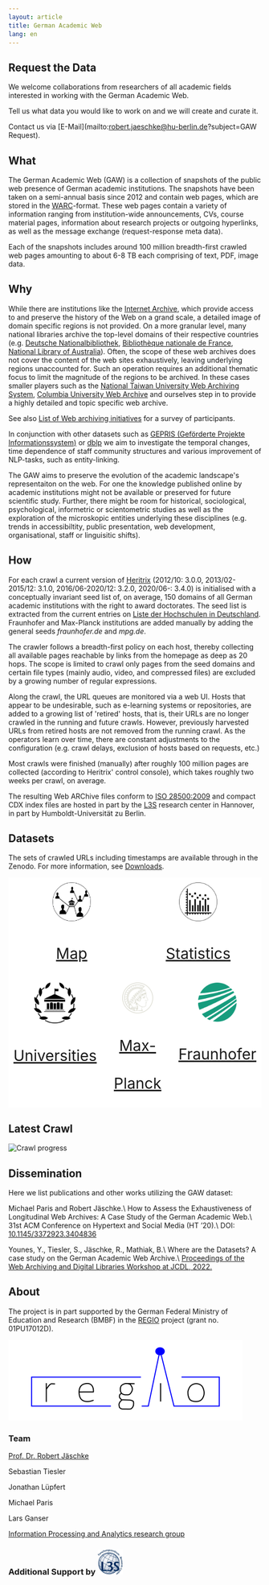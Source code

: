```yaml
---
layout: article
title: German Academic Web
lang: en
---
```

<head>
    <style>
        .flex-container {
            display: flex;
            justify-content: space-between;
            background-color: white;
        }
        .flex-container > div {
            background-color: white;
            width: 1000px;
            margin: 10px;
            text-align: center;
            line-height: 75px;
            font-size: 30px;
        }
    </style>
</head>

## Request the Data
We welcome collaborations from researchers of all academic fields interested in working with the German Academic Web.

Tell us what data you would like to work on and we will create and curate it.

Contact us via [E-Mail](mailto:robert.jaeschke@hu-berlin.de?subject=GAW Request).

## What
The German Academic Web (GAW) is a collection of snapshots of the public web presence of German academic institutions. The snapshots have been taken on a semi-annual basis since 2012 and contain web pages, which are stored in the [WARC](https://en.wikipedia.org/wiki/Web_ARChive)-format. These web pages contain a variety of information ranging from institution-wide announcements, CVs, course material pages, information about research projects or outgoing hyperlinks, as well as the message exchange (request-response meta data).

Each of the snapshots includes around 100 million breadth-first crawled web pages amounting to about 6-8 TB each comprising of text, PDF, image data. 

## Why
While there are institutions like the [Internet Archive](https://www.archive.org), which provide access to and preserve the history of the Web on a grand scale, a detailed image of domain specific regions is not provided. On a more granular level, many national libraries archive the top-level domains of their respective countries (e.g. [Deutsche Nationalbibliothek](https://www.dnb.de/DE/Professionell/Sammeln/Sammlung_Websites/sammlung_websites_node.html), [Bibliothèque nationale de France](https://www.bnf.fr/fr/archives-de-linternet), [National Library of Australia](https://trove.nla.gov.au/help/categories/websites-category)). 
Often, the scope of these web archives does not cover the content of the web sites exhaustively, leaving underlying regions unaccounted for. Such an operation requires an additional thematic focus to limit the magnitude of the regions to be archived. In these cases smaller players such as the [National Taiwan University Web Archiving System](http://webarchive.lib.ntu.edu.tw/eng/aboutus.asp), [Columbia University Web Archive](https://library.cumc.columbia.edu/node/2241) and ourselves step in to provide a highly detailed and topic specific web archive. 

See also [List of Web archiving initiatives](https://en.wikipedia.org/wiki/List_of_Web_archiving_initiatives) for a survey of participants.

In conjunction with other datasets such as [GEPRIS (Geförderte Projekte Informationssystem)](https://gepris.dfg.de/gepris/) or [dblp](https://dblp.org/) we aim to investigate the temporal changes, time dependence of staff community structures and various improvement of NLP-tasks, such as entity-linking.

The GAW aims to preserve the evolution of the academic landscape's representaiton on the web. For one the knowledge published online by academic institutions might not be available or preserved for future scientific study. Further, there might be room for historical, sociological, psychological, informetric or scientometric studies as well as the exploration of the microskopic entities underlying these disciplines (e.g. trends in accessibiltity, public presentation, web development, organisational, staff or linguisitic shifts). 


## How

For each crawl a current version of [Heritrix](https://github.com/internetarchive/heritrix3) (2012/10: 3.0.0, 2013/02-2015/12: 3.1.0, 2016/06-2020/12: 3.2.0, 2020/06-: 3.4.0) is initialised with a conceptually invariant seed list of, on average, 150 domains of all German academic institutions with the right to award doctorates. The seed list is extracted from the current entries on [Liste der Hochschulen in Deutschland](https://de.wikipedia.org/wiki/Liste_der_Hochschulen_in_Deutschland). Fraunhofer and Max-Planck institutions are added manually by adding the general seeds *fraunhofer.de* and *mpg.de*.

The crawler follows a breadth-first policy on each host, thereby collecting all available pages reachable by links from the homepage as deep as 20 hops. The scope is limited to crawl only pages from the seed domains and certain file types (mainly audio, video, and compressed files) are excluded by a growing number of regular expressions. 

Along the crawl, the URL queues are monitored via a web UI. Hosts that appear to be undesirable, such as e-learning systems or repositories, are added to a growing list of 'retired' hosts, that is, their URLs are no longer crawled in the running and future crawls. However, previously harvested URLs from retired hosts are not removed from the running crawl.
As the operators learn over time, there are constant adjustments to the configuration (e.g. crawl delays, exclusion of hosts based on requests, etc.)

Most crawls were finished (manually) after roughly 100 million pages are collected (according to Heritrix' control console), which takes roughly two weeks per crawl, on average.

The resulting Web ARChive files conform to [ISO 28500:2009](https://www.iso.org/standard/44717.html) and compact CDX index files are hosted in part by the [L3S](https://www.l3s.de/) research center in Hannover, in part by Humboldt-Universität zu Berlin.

## Datasets
The sets of crawled URLs including timestamps are available through  in the Zenodo. For more information, see [Downloads](downloads.md).

<div class="flex-container">
    <div><a href="map.html"><img src="/assets/images/logo/uni_network.svg" style="width: 33%; height: auto;"><br>Map</a></div>
    <div><a href="basic_statistics.html"><img src="/assets/images/logo/bar-chart.svg" style="width: 33%; height: auto;"><br>Statistics</a></div>
</div>

<div class="flex-container">
    <div><a href="universities.html"><img src="/assets/images/logo/iconfinder_238_bank_banking_online_university_building_education_3957679.svg" style="width: 50%; heigth: auto;"><br>Universities</a></div>
    <div><a href="mpis.html"><img src="/assets/images/logo/am_home-3373c950b109d16c9a5e494944afabe3.png" style="width: 50%; heigth: auto;"><br>Max-Planck</a></div>
    <div><a href="fhis.html"><img src="/assets/images/logo/fraunhofer_logo.svg" style="width: 50%; height: auto;" /><br>Fraunhofer</a></div>
</div>

## Latest Crawl

<img src="https://amor.cms.hu-berlin.de/~tieslers/gaw/progress.svg" alt="Crawl progress">

## Dissemination
Here we list publications and other works utilizing the GAW dataset:

Michael Paris and Robert Jäschke.\\
How to Assess the Exhaustiveness of Longitudinal Web Archives: A Case Study of the German Academic Web.\\
31st ACM Conference on Hypertext and Social Media (HT ’20).\\
DOI: [10.1145/3372923.3404836](https://doi.org/10.1145/3372923.3404836)

Younes, Y., Tiesler, S., Jäschke, R., Mathiak, B.\\
Where are the Datasets? A case study on the German Academic Web Archive.\\
[Proceedings of the Web Archiving and Digital Libraries Workshop at JCDL, 2022.](http://hdl.handle.net/10919/114213)
## About
The project is in part supported by the German Federal Ministry of Education and Research (BMBF) in the [REGIO](https://www.regio-project.org/) project (grant no. 01PU17012D).

<a href="https://www.regio-project.org/"><img src="/assets/images/logo/regio.svg" alt="REGIO" /></a>

### Team
 
[Prof. Dr. Robert Jäschke](https://www.ibi.hu-berlin.de/de/ueber-uns/personen/jaeschke)

Sebastian Tiesler

Jonathan Lüpfert

Michael Paris

Lars Ganser

[Information Processing and Analytics research group](https://www.ibi.hu-berlin.de/en/research/Information-processing)

### Additional Support by <a href="https://www.l3s.de/en"><img src="/assets/images/logo/L3S_Logo_NEU_small.jpg" alt="L3S"  style ="width: 10%; height: auto;" /></a>
